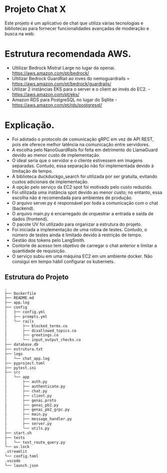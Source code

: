 # Projeto Chat X

Este projeto é um aplicativo de chat que utiliza várias tecnologias e bibliotecas para fornecer funcionalidades avançadas de moderação e busca na web.

# Estrutura recomendada AWS. 
- Ultilizar Bedrock Mistral Large no lugar da openai.  https://aws.amazon.com/pt/bedrock/
- Ultilizar Bedrock GuardRail ao inves do nemoguardrails =  https://aws.amazon.com/pt/bedrock/guardrails/
- Utilizar 2 instâncias EKS para o server e o client ao invés do EC2. - https://aws.amazon.com/pt/eks/
- Amazon RDS para PostgreSQL no lugar do Sqllite - https://aws.amazon.com/pt/rds/postgresql/

# Explicação. 

- Foi adotado o protocolo de comunicação gRPC em vez de API REST, pois ele oferece melhor latência na comunicação entre servidores.
- A escolha pelo NanoGuardRails foi feita em detrimento do LlamaGuard devido ao menor custo de implementação.
- O ideal seria que o servidor e o cliente estivessem em imagens separadas. Contudo, essa separação não foi implementada devido à limitação de tempo.
- A biblioteca duckduckgo_search foi utilizada por ser gratuita, evitando custos adicionais de implementação.
- A opção pelo serviço da EC2 spot foi motivado pelo custo reduzido. 
- Foi utilizada uma instância spot devido ao menor custo; no entanto, essa escolha não é recomendada para ambientes de produção.
- O arquivo server.py é responsável por toda a comunicação com o chat (backend).
- O arquivo main.py é encarregado de orquestrar a entrada e saída de dados (frontend).
- O pacote UV foi utilizado para organizar a estrutura do projeto.
- Foi iniciada a implementação de uma rotina de testes. Contudo, o número de testes ainda é limitado devido à restrição de tempo.
- Gestão dos tokens pelo LangSmith. 
- Contorle de acesso tem objetivo de carregar o chat anterior e limitar a quantidade de requisição. 
- O serviço subiu em uma máquina EC2 em um ambiente docker. Nâo consigui em tempo hábil configurar os kubernets. 


## Estrutura do Projeto

```txt
.
├── Dockerfile
├── README.md
├── app.log
├── config
│   ├── config.yml
│   ├── prompts.yml
│   └── rails
│       ├── blocked_terms.co
│       ├── disallowed_topics.co
│       ├── greetings.co
│       └── input_output_checks.co
├── database.db
├── estrutura.txt
├── logs
│   └── chat_app.log
├── pyproject.toml
├── pytest.ini
├── src
│   └── app
│       ├── auth.py
│       ├── authenticate.py
│       ├── chat.py
│       ├── client.py
│       ├── genai.proto
│       ├── genai_pb2.py
│       ├── genai_pb2_grpc.py
│       ├── main.py
│       ├── message_handler.py
│       ├── server.py
│       └── utils.py
├── start.sh
├── tests
│   └── test_route_query.py
└── uv.lock
.streamlit
└── config.toml
.vscode
└── launch.json
